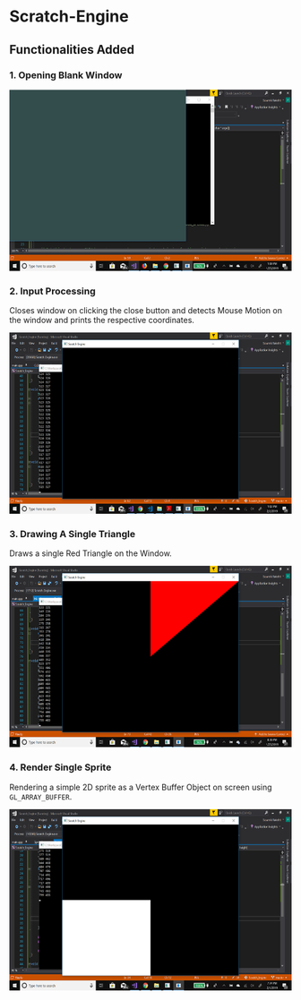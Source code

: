 # Scratch-Engine

## Functionalities Added

### 1. Opening Blank Window

<img src="https://github.com/soumik12345/Scratch-Engine/blob/master/Images/Window_Opening.png" width="576" height="324" />

### 2. Input Processing
Closes window on clicking the close button and detects Mouse Motion on the window and prints the respective coordinates.

<img src="https://github.com/soumik12345/Scratch-Engine/blob/master/Images/Mouse_Motion.png" width="576" height="324" />

### 3. Drawing A Single Triangle
Draws a single Red Triangle on the Window.

<img src="https://github.com/soumik12345/Scratch-Engine/blob/master/Images/Triangle_Drawing.png" width="576" height="324" />

### 4. Render Single Sprite
Rendering a simple 2D sprite as a Vertex Buffer Object on screen using `GL_ARRAY_BUFFER`.

<img src="https://github.com/soumik12345/Scratch-Engine/blob/master/Images/Sprite.png" width="576" height="324" />
